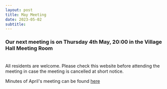 ```yaml
---
layout: post
title: May Meeting 
date: 2023-05-02
subtitle: 
---
```

### Our next meeting is on Thursday 4th May, 20:00 in the Village Hall Meeting Room <br><br>

All residents are welcome.  Please check this website before attending the meeting in case the meeting is cancelled at short notice.

Minutes of April's meeting can be found [here](https://www.dropbox.com/sh/lwe5w6utg4k8y2r/AADhv7jAzBl7MccQR0Rf8_2Ua?dl=0)

